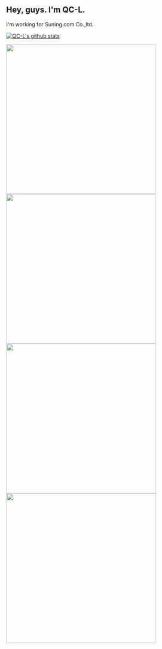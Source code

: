## Hey, guys. I'm QC-L.

I'm working for Suning.com Co.,ltd.

[![QC-L's github stats](https://github-readme-stats.vercel.app/api?username=QC-L)](https://github.com/QC-L)

<div class="half">
  <a href="https://github.com/remaxjs/remax"><img src="https://github-readme-stats.anuraghazra1.vercel.app/api/pin/?username=remaxjs&repo=remax&title_color=fff&icon_color=1abc9c&text_color=798795&bg_color=2c3e50" width="400"/></a>
  <a href="https://github.com/remaxjs/create-remax-app"><img src="https://github-readme-stats.anuraghazra1.vercel.app/api/pin/?username=remaxjs&repo=create-remax-app&title_color=fff&icon_color=1abc9c&text_color=798795&bg_color=2c3e50" width="400"/></a>
</div>
<div class="half">
  <a href="https://github.com/reactjs/zh-hans.reactjs.org"><img src="https://github-readme-stats.anuraghazra1.vercel.app/api/pin/?username=reactjs&repo=zh-hans.reactjs.org&title_color=fff&icon_color=1abc9c&text_color=798795&bg_color=2c3e50" width="400"/></a>
  <a href="https://github.com/docschina/webpack.js.org"><img src="https://github-readme-stats.anuraghazra1.vercel.app/api/pin/?username=docschina&repo=webpack.js.org&title_color=fff&icon_color=1abc9c&text_color=798795&bg_color=2c3e50" width="400"/></a>
</div>
